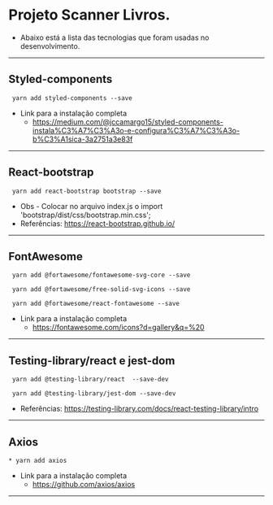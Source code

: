 # Projeto Scanner Livros.
*   Abaixo está a lista das tecnologias que foram usadas no desenvolvimento.
<hr>

## Styled-components
     yarn add styled-components --save
* Link para a instalação completa
	* https://medium.com/@jccamargo15/styled-components-instala%C3%A7%C3%A3o-e-configura%C3%A7%C3%A3o-b%C3%A1sica-3a2751a3e83f
<hr>

## React-bootstrap
     yarn add react-bootstrap bootstrap --save

* Obs - Colocar no arquivo index.js o import 'bootstrap/dist/css/bootstrap.min.css';
* Referências: https://react-bootstrap.github.io/

<hr>

## FontAwesome
     yarn add @fortawesome/fontawesome-svg-core --save

     yarn add @fortawesome/free-solid-svg-icons --save

     yarn add @fortawesome/react-fontawesome --save

* Link para a instalação completa
	* https://fontawesome.com/icons?d=gallery&q=%20
<hr>

## Testing-library/react e jest-dom
     yarn add @testing-library/react  --save-dev 

     yarn add @testing-library/jest-dom --save-dev

* Referências: https://testing-library.com/docs/react-testing-library/intro
<hr>

## Axios

    * yarn add axios

* Link para a instalação completa
	* https://github.com/axios/axios
<hr>
